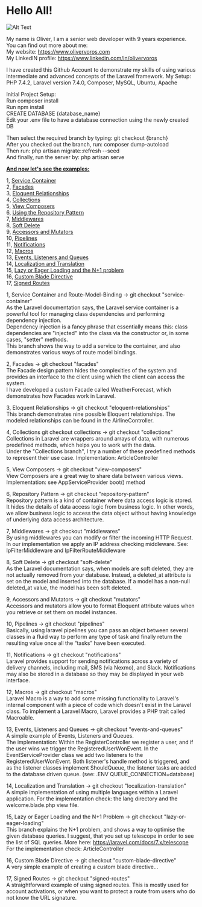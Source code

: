 <h1>Hello All!</h1>

![Alt Text](https://media.giphy.com/media/pxwlYSM8PfY5y/giphy.gif)

My name is Oliver, I am a senior web developer with 9 years experience.   
You can find out more about me:   
My website: https://www.olivervoros.com    
My LinkedIN profile: https://www.linkedin.com/in/olivervoros 

I have created this Github Account to demonstrate my skills of using various intermediate and advanced concepts of the Laravel framework.
My Setup: 
PHP 7.4.2, Laravel version 7.4.0, Composer, MySQL, Ubuntu, Apache
  
Initial Project Setup:    
Run composer install  
Run npm install  
CREATE DATABASE {database_name}  
Edit your .env file to have a database connection using the newly created DB  

Then select the required branch by typing: git checkout {branch}   
After you checked out the branch, run: composer dump-autoload   
Then run: php artisan migrate::refresh --seed   
And finally, run the server by: php artisan serve   

<u><b>And now let's see the examples:</b></u>   

1, <a href="#sc">Service Container</a>  
2, <a href="#fac">Facades</a>  
3, <a href="#eloq-rel">Eloquent Relationships</a>  
4, <a href="#coll">Collections</a>  
5, <a href="#wc">View Composers</a>  
6, <a href="#repo">Using the Repository Pattern</a>  
7, <a href="#mw">Middlewares</a>  
8, <a href="#sd">Soft Delete</a>  
9, <a href="#aam">Accessors and Mutators</a>  
10, <a href="#pipe">Pipelines</a>  
11, <a href="#noty">Notifications</a>  
12, <a href="#macros">Macros</a>  
13, <a href="#eaq">Events, Listeners and Queues</a>  
14, <a href="#lat">Localization and Translation</a>  
15, <a href="#lel">Lazy or Eager Loading and the N+1 problem</a>  
16, <a href="#cbd">Custom Blade Directive</a>  
17, <a href="#siro">Signed Routes</a>  

1, <a name="sc">Service Container and Route-Model-Binding</a> -> git checkout "service-container"         
As the Laravel documentation says, the Laravel service container is a powerful tool for managing class dependencies and performing dependency injection.    
Dependency injection is a fancy phrase that essentially means this: class dependencies are "injected" into the class via the constructor or, in some cases, "setter" methods.   
This branch shows the way to add a service to the container, and also demonstrates various ways of route model bindings.   

2, <a name="fac">Facades </a> -> git checkout "facades"    
The Facade design pattern hides the complexities of the system and provides an interface to the client using which the client can access the system.    
I have developed a custom Facade called WeatherForecast, which demonstrates how Facades work in Laravel.   

3, <a name="eloq-rel">Eloquent Relationships</a> -> git checkout "eloquent-relationships"       
This branch demonstrates nine possible Eloquent relationships.
The modeled relationships can be found in the AirlineController.

4, <a name="coll">Collections git checkout collections</a> -> git checkout "collections"   
Collections in Laravel are wrappers around arrays of data, with numerous predefined methods, which helps you to work with the data.       
Under the "Collections branch", I try a number of these predefined methods to represent their use case.
Implementation: ArticleController

5, <a name="wc">View Composers</a> -> git checkout "view-composers"     
View Composers are a great way to share data between various views.
Implementation: see AppServiceProvider boot() method

6, <a name="repo">Repository Pattern</a> -> git checkout "repository-pattern"    
Repository pattern is a kind of container where data access logic is stored. 
It hides the details of data access logic from business logic. 
In other words, we allow business logic to access the data object without having knowledge of underlying data access architecture.

7, <a name="mw">Middlewares</a> -> git checkout "middlewares"    
By using middlewares you can modify or filter the incoming HTTP Request.    
In our implementation we apply an IP address checking middleware.
See: IpFilterMiddleware and IpFilterRouteMiddleware

8, <a name="sd">Soft Delete</a> -> git checkout "soft-delete"   
As the Laravel documentation says, when models are soft deleted, they are not actually removed from your database. 
Instead, a deleted_at attribute is set on the model and inserted into the database. 
If a model has a non-null deleted_at value, the model has been soft deleted.

9, <a name="aam">Accessors and Mutators</a> -> git checkout "mutators"       
Accessors and mutators allow you to format Eloquent attribute values when you retrieve or set them on model instances.

10, <a name="pipe">Pipelines</a> -> git checkout "pipelines"       
Basically, using laravel pipelines you can pass an object between several classes in a fluid way 
to perform any type of task and finally return the resulting value once all the “tasks” have been executed.

11, <a name="noty">Notifications</a> -> git checkout "notifications"     
Laravel provides support for sending notifications across a variety of delivery channels, including mail, SMS (via Nexmo), and Slack. 
Notifications may also be stored in a database so they may be displayed in your web interface.

12, <a name="macros">Macros</a> -> git checkout "macros"   
Laravel Macro is a way to add some missing functionality to Laravel's internal component with a piece of code which doesn't exist in the Laravel class. 
To implement a Laravel Macro, Laravel provides a PHP trait called Macroable.

13, <a name="eaq">Events, Listeners and Queues</a> -> git checkout "events-and-queues"     
A simple example of Events, Listeners and Queues.   
The implementation: Within the RegisterController we register a user, and if the user wins we trigger 
the RegisteredUserWonEvent. In the EventServiceProvider class we add two listeners to the RegisteredUserWonEvent.
Both listener's handle method is triggered, and as the listener classes implement ShouldQueue, 
the listener tasks are added to the database driven queue. (see: .ENV QUEUE_CONNECTION=database) 

14, <a name="lat">Localization and Translation</a> -> git checkout "localization-translation"     
A simple implementation of using multiple languages within a Laravel application.
For the implementation check: the lang directory and the welcome.blade.php view file.

15, <a name="lel">Lazy or Eager Loading and the N+1 Problem</a> -> git checkout "lazy-or-eager-loading"      
This branch explains the N+1 problem, and shows a way to optimise the given database queries.
I suggest, that you set up telescope in order to see the list of SQL queries.
More here: https://laravel.com/docs/7.x/telescope
For the implementation check: ArticleController

16, <a name="cbd">Custom Blade Directive</a> -> git checkout "custom-blade-directive"    
A very simple example of creating a custom blade directive...

17, <a name="siro">Signed Routes</a> -> git checkout "signed-routes"    
A straightforward example of using signed routes. This is mostly used for account activations, or when you want to protect a route from users who do not know the URL signature.
 
